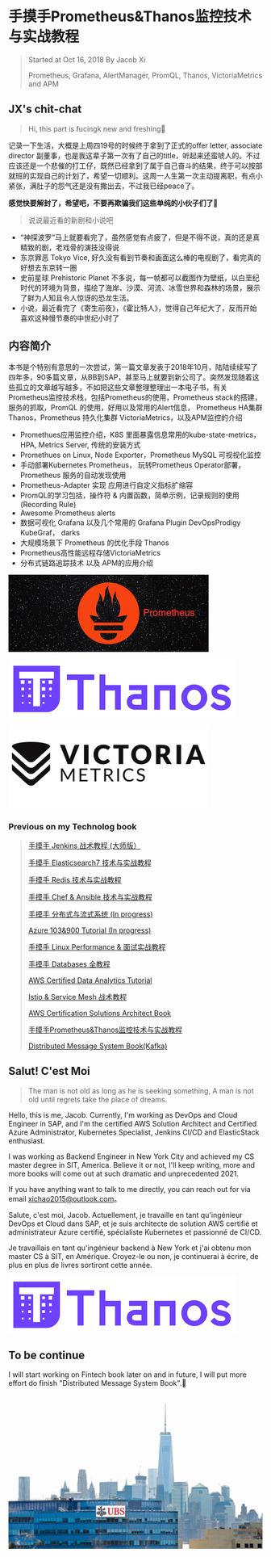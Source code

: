 # **手摸手Prometheus&Thanos监控技术与实战教程**

> Started at Oct 16, 2018 By Jacob Xi
> 
> Prometheus, Grafana, AlertManager, PromQL, Thanos, VictoriaMetrics and APM

## **JX's chit-chat**

> Hi, this part is fucingk new and freshing🤔

记录一下生活，大概是上周四19号的时候终于拿到了正式的offer letter, associate director 副董事，也是我这辈子第一次有了自己的title，听起来还蛮唬人的。不过应该还是一个悲催的打工仔，既然已经拿到了属于自己奋斗的结果，终于可以按部就班的实现自己的计划了，希望一切顺利。这周一人生第一次主动提离职，有点小紧张，满肚子的怨气还是没有撒出去，不过我已经peace了。 

**感觉快要解封了，希望吧，不要再欺骗我们这些单纯的小伙子们了🤠**

> 说说最近看的新剧和小说吧

* “神探波罗”马上就要看完了，虽然感觉有点疲了，但是不得不说，真的还是真精致的剧，老戏骨的演技没得说
* 东京罪恶 Tokyo Vice, 好久没有看到节奏和画面这么棒的电视剧了，看完真的好想去东京转一圈
* 史前星球 Prehistoric Planet 不多说，每一帧都可以截图作为壁纸，以白垩纪时代的环境为背景，描绘了海岸、沙漠、河流、冰雪世界和森林的场景，展示了鲜为人知且令人惊讶的恐龙生活。
* 小说，最近看完了《寄生前夜》，《霍比特人》，觉得自己年纪大了，反而开始喜欢这种慢节奏的中世纪小时了

## 内容简介

本书是个特别有意思的一次尝试，第一篇文章发表于2018年10月，陆陆续续写了四年多，90多篇文章，从BB到SAP，甚至马上就要到新公司了。突然发现随着这些孤立的文章越写越多，不如把这些文章整理整理出一本电子书，有关Prometheus监控技术栈，包括Prometheus的使用，Prometheus stack的搭建，服务的抓取，PromQL 的使用，好用以及常用的Alert信息， Prometheus HA集群 Thanos，Prometheus 持久化集群 VictoriaMetrics，以及APM监控的介绍

* Promethues应用监控介绍，K8S 里面暴露信息常用的kube-state-metrics，HPA,  Metrics Server, 传统的安装方式
* Promethues on Linux, Node Exporter，Prometheus MySQL 可视视化监控
* 手动部署Kubernetes Prometheus， 玩转Prometheus Operator部署，Prometheus 服务的自动发现使用
* Prometheus-Adapter 实现 应用进行自定义指标扩缩容
* PromQL的学习包括，操作符 & 内置函数，简单示例，记录规则的使用(Recording Rule)
* Awesome Prometheus alerts 
* 数据可视化 Grafana 以及几个常用的 Grafana Plugin DevOpsProdigy KubeGraf， darks
* 大规模场景下 Prometheus 的优化手段 Thanos 
* Prometheus高性能远程存储VictoriaMetrics
* 分布式链路追踪技术 以及 APM的应用介绍

![Alt Image Text](./images/bg1_1.png "body image")

![Alt Image Text](./images/bg1_2.png "body image")

![Alt Image Text](./images/bg1_3.png "body image")

### **Previous on my Technolog book**

> [手摸手 Jenkins 战术教程 (大师版）](https://chao-xi.github.io/jxjenkinsbook/)
> 
> [手摸手 Elasticsearch7 技术与实战教程](https://chao-xi.github.io/jxes7book/)
> 
> [手摸手 Redis 技术与实战教程](https://chao-xi.github.io/jxredisbook/)
> 
> [手摸手 Chef & Ansible 技术与实战教程](https://chao-xi.github.io/jxchefbook/)
> 
> [手摸手 分布式与流式系统 (In progress)](https://chao-xi.github.io/jxdmsbook/)
> 
> [Azure 103&900 Tutorial (In progress)](https://chao-xi.github.io/jxazurebook/)
> 
> [手摸手 Linux Performance & 面试实战教程](https://chao-xi.github.io/jxperfbook/)
>
> [手摸手 Databases 全教程](https://chao-xi.github.io/jxdatabasebook/)
> 
>  [AWS Certified Data Analytics Tutorial](https://chao-xi.github.io/jxawscbdbook/)
> 
> [Istio & Service Mesh 战术教程](https://chao-xi.github.io/jxistiobook/)
> 
> [AWS Certification Solutions Architect Book](https://chao-xi.github.io/jxawscsaabook/)
> 
> [手摸手Prometheus&Thanos监控技术与实战教程](https://chao-xi.github.io/jxprombook/)
> 
> [Distributed Message System Book(Kafka)](https://chao-xi.github.io/jxdmsbook/)

## **Salut! C'est Moi**

> The man is not old as long as he is seeking something, A man is not old until regrets take the place of dreams.

Hello, this is me, Jacob. Currently, I'm working as DevOps and Cloud Engineer in SAP, and I'm the certified AWS Solution Architect and Certified Azure Administrator, Kubernetes Specialist, Jenkins CI/CD and ElasticStack enthusiast. 

I was working as Backend Engineer in New York City and achieved my CS master degree in SIT, America. Believe it or not, I'll keep writing, more and more books will come out at such dramatic and unprecedented 2021. 

If you have anything want to talk to me directly, you can reach out for via email xichao2015@outlook.com。


Salute, c'est moi, Jacob. Actuellement, je travaille en tant qu'ingénieur DevOps et Cloud dans SAP, et je suis architecte de solution AWS certifié et administrateur Azure certifié, spécialiste Kubernetes et passionné de CI/CD.

Je travaillais en tant qu'ingénieur backend à New York et j'ai obtenu mon master CS à SIT, en Amérique. Croyez-le ou non, je continuerai à écrire, de plus en plus de livres sortiront cette année.

![Alt Image Text](./images/bg1_2.png "body image")

## **To be continue**

I will start working on Fintech book later on and in future, I will put more effort do finish "Distributed Message System Book".🙂

![Alt Image Text](./images/bg1_4.png "body image")